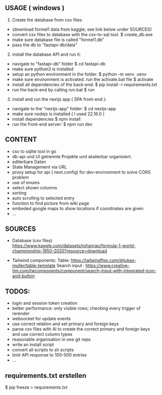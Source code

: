 ## USAGE ( windows )
1. Create the database from csv files:
- (download formel1 data from kaggle; see link below under SOURCES)
- convert csv files to database with the csv-to-sql tool.
    $ create_db.exe <csv-files-folder> <database-name>
- make sure database file is called "formel1.db"
- pass the db to "fastapi-db/data"

2. install the database API and run it:

- navigate to "fastapi-db" folder
    $ cd fastapi-db
- make sure python3  is installed
- setup an python environment in the folder:
    $ python -m venv .venv
- make sure environment is activated. run the activate.bat file
    $ activate
- install all dependencies of the back-end:
    $ pip install -r requirements.txt
- run the back-end by calling run.bat
    $ run

3. install and run the nextjs app ( SPA front-end ): 

- navigate to the "nextjs-app" folder:
    $ cd nextjs-app
- make sure nodejs is installed ( I used 22.16.0 )
- install dependencies
    $ npm install
- run the front-end server:
    $ npm run dev 


## CONTENT

- csv to sqlite tool in go
- db-api und UI getrennte Projekte und skalierbar organisiert.
- editerbare Daten
- State Management via URL
- proxy setup for api ( next.config) for dev-environment to solve CORS problem
- use of enums
- select shown columns
- sorting
- auto scrolling to selected entry
- function to find picture from wiki page
- embeded google maps to show locations if coordinates are given
- ...


## SOURCES
- Database (csv files)
https://www.kaggle.com/datasets/rohanrao/formula-1-world-championship-1950-2020?resource=download

- Tailwind components:
Table: https://tailwindflex.com/@lukas-muller/table-template
Search input : https://www.creative-tim.com/twcomponents/component/search-input-with-integrated-icon-and-button


## TODOS:
- login and session token creation
- better performance: only visible rows; checking every trigger of rerender
- websocket for update events
- use correct relation and set primary and foreign keys
- parse csv files with AI to create the correct primary and foreign keys and use correct column types
- reasonable organisation in one git repo
- write an install script
- convert all scripts to sh scripts
- limit API response to 100-500 entries
- ...



## requirements.txt erstellen
$ pip freeze > requirements.txt




